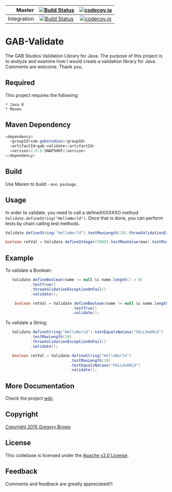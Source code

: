 
Master | [![Build Status](https://travis-ci.org/gab-studios/gab-validate.svg?branch=master)](https://travis-ci.org/gab-studios/gab-validate) | [![codecov.io](https://codecov.io/github/gab-studios/gab-validate/coverage.svg?branch=master)](https://codecov.io/github/gab-studios/gab-validate?branch=master)
---: | :---: | :---:
Integration | [![Build Status](https://travis-ci.org/gab-studios/gab-validate.svg?branch=integration)](https://travis-ci.org/gab-studios/gab-validate) | [![codecov.io](https://codecov.io/github/gab-studios/gab-validate/coverage.svg?branch=integration)](https://codecov.io/github/gab-studios/gab-validate?branch=integration)

GAB-Validate
=======

The GAB Studios Validation Library for Java.  The purpose of this project is to analyze and examine how I would create a validation library for Java.  Comments are welcome.  Thank you.

Required
---------
This project requires the following: 

    * Java 8
    * Maven

Maven Dependency
---------
```java
<dependency>
  <groupId>com.gabstudios</groupId>
  <artifactId>gab-validate</artifactId>
  <version>1.0.0-SNAPSHOT</version>
</dependency>
```

Build
---------
Use Maven to build - `mvn package`.

Usage
---------

In order to validate, you need to call a defineXXXXXX() method `Validate.defineString("HelloWorld")`.  Once that is done, you can perform tests by chain calling test methods.

```java
Validate.defineString("HelloWorld").testMaxLength(10).throwValidationExceptionOnFail().validate();

boolean retVal = Validate.defineInteger(5000).testMaxValue(max).testMinValue(min).validate();

```


Example
---------


To validate a Boolean:

```java
   Validate.defineBoolean(name != null && name.length() > 0)
           .testTrue()
           .throwValidationExceptionOnFail()
           .validate();
```

```java
    boolean retVal = Validate.defineBoolean(name != null && name.length() > 0)
                             .testTrue()
                             .validate();
```

To validate a String:

```java
   Validate.defineString("HelloWorld").testEqualsNoCase("hELLOwORLD")
           .testMaxLength(10)
           .throwValidationExceptionOnFail()
           .validate();
```

```java
   boolean retVal = Validate.defineString("HelloWorld")
                            .testMaxLength(10)
                            .testEqualsNoCase("hELLOwORLD")
                            .validate();
```


More Documentation
------------------
Check the project [wiki].


Copyright
-------
[Copyright 2015 Gregory Brown]


License
-------
This codebase is licensed under the [Apache v2.0 License].


Feedback
---------
Comments and feedback are greatly appreciated!!!


[Copyright 2015 Gregory Brown]: https://github.com/sysdevone/gab-validate/tree/master/COPYRIGHT.txt
[Apache v2.0 License]: https://github.com/sysdevone/gab-validate/tree/master/LICENSE.txt
[wiki]: https://github.com/sysdevone/gab-validate/wiki
[examples]: https://github.com/sysdevone/gab-validate/wiki/Examples
